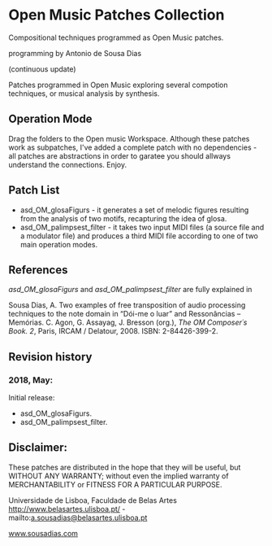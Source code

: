 # Open Music Patches Collection
Compositional techniques programmed as Open Music patches.

programming by Antonio de Sousa Dias

(continuous update)

Patches programmed in Open Music exploring several compotion techniques, or musical analysis by synthesis.

## Operation Mode
Drag the folders to the Open music Workspace. Although these patches work as subpatches, I've added a complete patch with no dependencies - all patches are abstractions in order to garatee you should allways understand the connections. Enjoy.

## Patch List
- asd_OM_glosaFigurs - it generates a set of melodic figures resulting from the analysis of two motifs, recapturing the idea of glosa.
- asd_OM_palimpsest_filter - it takes two input MIDI files (a source file and a modulator file) and produces a third MIDI file according to one of two main operation modes.

## References
_asd_OM_glosaFigurs_ and _asd_OM_palimpsest_filter_ are fully explained in

Sousa Dias, A. Two examples of free transposition of audio processing techniques to the note domain in “Dói-me o luar” and Ressonâncias – Memórias. C. Agon, G. Assayag, J. Bresson (org.), _The OM Composer´s Book. 2_, Paris, IRCAM / Delatour, 2008.
ISBN: 2-84426-399-2.


## Revision history

### 2018, May:
Initial release:
- asd_OM_glosaFigurs.
- asd_OM_palimpsest_filter.



## Disclaimer:
These patches are distributed in the hope that they will be useful, but WITHOUT ANY WARRANTY; without even the implied warranty of MERCHANTABILITY or FITNESS FOR A PARTICULAR PURPOSE.


Universidade de Lisboa, Faculdade de Belas Artes http://www.belasartes.ulisboa.pt/ - mailto:a.sousadias@belasartes.ulisboa.pt 

www.sousadias.com
